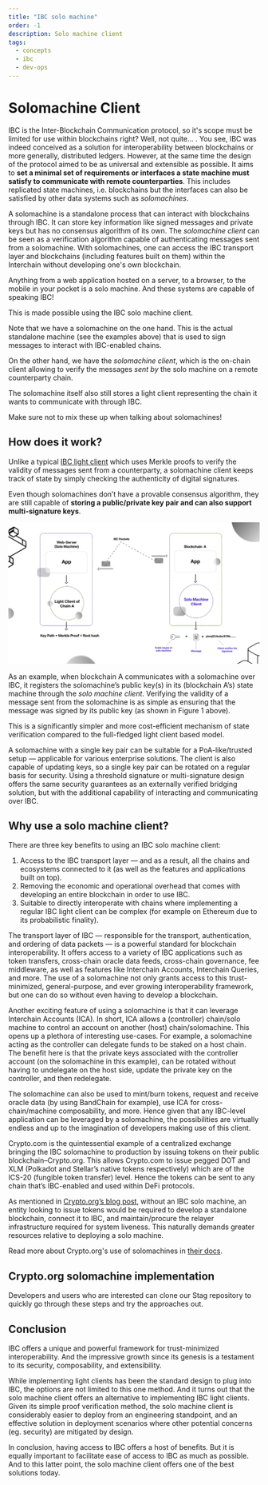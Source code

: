 ```yaml
---
title: "IBC solo machine"
order: -1
description: Solo machine client
tags:
  - concepts
  - ibc
  - dev-ops
---
```


# Solomachine Client

IBC is the Inter-Blockchain Communication protocol, so it's scope must be limited for use within blockchains right? Well, not quite... . You see, IBC was indeed conceived as a solution for interoperability between blockchains or more generally, distributed ledgers. However, at the same time the design of the protocol aimed to be as universal and extensible as possible. It aims to **set a minimal set of requirements or interfaces a state machine must satisfy to communicate with remote counterparties**. This includes replicated state machines, i.e. blockchains but the interfaces can also be satisfied by other data systems such as _solomachines_.

A solomachine is a standalone process that can interact with blockchains through IBC. It can store key information like signed messages and private keys but has no consensus algorithm of its own. The _solomachine client_ can be seen as a verification algorithm capable of authenticating messages sent from a solomachine. With solomachines, one can access the IBC transport layer and blockchains (including features built on them) within the Interchain without developing one's own blockchain. 

Anything from a web application hosted on a server, to a browser, to the mobile in your pocket is a solo machine. And these systems are capable of speaking IBC!

This is made possible using the IBC solo machine client.

<HighlightBox type=note>

Note that we have a solomachine on the one hand. This is the actual standalone machine (see the examples above) that is used to sign messages to interact with IBC-enabled chains.

On the other hand, we have the _solomachine client_, which is the on-chain client allowing to verify the messages _sent by_ the solo machine on a remote counterparty chain.

The solomachine itself also still stores a light client representing the chain it wants to communicate with through IBC.

Make sure not to mix these up when talking about solomachines!

</HighlightBox>


## How does it work?

Unlike a typical [IBC light client](4-clients.md) which uses Merkle proofs to verify the validity of messages sent from a counterparty, a solomachine client keeps track of state by simply checking the authenticity of digital signatures.

Even though solomachines don’t have a provable consensus algorithm, they are still capable of **storing a public/private key pair and can also support multi-signature keys**.

<!-- placeholder -->
![solomachine-overview](./images/solo.webp) 

As an example, when blockchain A communicates with a solomachine over IBC, it registers the solomachine’s public key(s) in its (blockchain A’s) state machine through the _solo machine client_. Verifying the validity of a message sent from the solomachine is as simple as ensuring that the message was signed by its public key (as shown in Figure 1 above).

This is a significantly simpler and more cost-efficient mechanism of state verification compared to the full-fledged light client based model.

<HighlightBox type="info">

A solomachine with a single key pair can be suitable for a PoA-like/trusted setup — applicable for various enterprise solutions. The client is also capable of updating keys, so a single key pair can be rotated on a regular basis for security. Using a threshold signature or multi-signature design offers the same security guarantees as an externally verified bridging solution, but with the additional capability of interacting and communicating over IBC.

</HighlightBox>

## Why use a solo machine client?

There are three key benefits to using an IBC solo machine client:

1. Access to the IBC transport layer — and as a result, all the chains and ecosystems connected to it (as well as the features and applications built on top). 
2. Removing the economic and operational overhead that comes with developing an entire blockchain in order to use IBC.
3. Suitable to directly interoperate with chains where implementing a regular IBC light client can be complex (for example on Ethereum due to its probabilistic finality).

The transport layer of IBC — responsible for the transport, authentication, and ordering of data packets — is a powerful standard for blockchain interoperability. It offers access to a variety of IBC applications such as token transfers, cross-chain oracle data feeds, cross-chain governance, fee middleware, as well as features like Interchain Accounts, Interchain Queries, and more.
The use of a solomachine not only grants access to this trust-minimized, general-purpose, and ever growing interoperability framework, but one can do so without even having to develop a blockchain.

Another exciting feature of using a solomachine is that it can leverage Interchain Accounts (ICA). In short, ICA allows a (controller) chain/solo machine to control an account on another (host) chain/solomachine. This opens up a plethora of interesting use-cases. For example, a solomachine acting as the controller can delegate funds to be staked on a host chain. The benefit here is that the private keys associated with the controller account (on the solomachine in this example), can be rotated without having to undelegate on the host side, update the private key on the controller, and then redelegate.

The solomachine can also be used to mint/burn tokens, request and receive oracle data (by using BandChain for example), use ICA for cross-chain/machine composability, and more. Hence given that any IBC-level application can be leveraged by a solomachine, the possibilities are virtually endless and up to the imagination of developers making use of this client.

<HighlightBox type="reading">

Crypto.com is the quintessential example of a centralized exchange bringing the IBC solomachine to production by issuing tokens on their public blockchain–Crypto.org. This allows Crypto.com to issue pegged DOT and XLM (Polkadot and Stellar’s native tokens respectively) which are of the ICS-20 (fungible token transfer) level. Hence the tokens can be sent to any chain that’s IBC-enabled and used within DeFi protocols.

As mentioned in [Crypto.org’s blog post](https://medium.com/crypto-org-chain/crypto-org-chain-issues-dot-token-via-ibc-solo-machine-b0f58e605b0e), without an IBC solo machine, an entity looking to issue tokens would be required to develop a standalone blockchain, connect it to IBC, and maintain/procure the relayer infrastructure required for system liveness. This naturally demands greater resources relative to deploying a solo machine.

Read more about Crypto.org's use of solomachines in [their docs](https://crypto.org/docs/resources/solo-machine.html).

</HighlightBox>

## Crypto.org solomachine implementation

Developers and users who are interested can clone our Stag repository to quickly go through these steps and try the approaches out.

## Conclusion

IBC offers a unique and powerful framework for trust-minimized interoperability. And the impressive growth since its genesis is a testament to its security, composability, and extensibility.

While implementing light clients has been the standard design to plug into IBC, the options are not limited to this one method. And it turns out that the solo machine client offers an alternative to implementing IBC light clients. Given its simple proof verification method, the solo machine client is considerably easier to deploy from an engineering standpoint, and an effective solution in deployment scenarios where other potential concerns (eg. security) are mitigated by design.

In conclusion, having access to IBC offers a host of benefits. But it is equally important to facilitate ease of access to IBC as much as possible. And to this latter point, the solo machine client offers one of the best solutions today.

